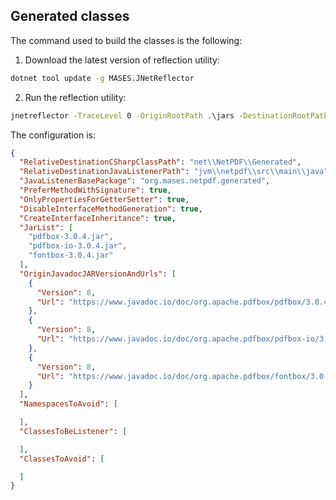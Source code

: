 ## Generated classes

The command used to build the classes is the following:

1. Download the latest version of reflection utility:

```cmd
dotnet tool update -g MASES.JNetReflector
```

2. Run the reflection utility:

```cmd
jnetreflector -TraceLevel 0 -OriginRootPath .\jars -DestinationRootPath .\src\ -ConfigurationFile .\src\configuration.json
```

The configuration is:

```json
{
  "RelativeDestinationCSharpClassPath": "net\\NetPDF\\Generated",
  "RelativeDestinationJavaListenerPath": "jvm\\netpdf\\src\\main\\java",
  "JavaListenerBasePackage": "org.mases.netpdf.generated",
  "PreferMethodWithSignature": true,
  "OnlyPropertiesForGetterSetter": true,
  "DisableInterfaceMethodGeneration": true,
  "CreateInterfaceInheritance": true,
  "JarList": [
    "pdfbox-3.0.4.jar",
    "pdfbox-io-3.0.4.jar",
    "fontbox-3.0.4.jar"
  ],
  "OriginJavadocJARVersionAndUrls": [
    {
      "Version": 8,
      "Url": "https://www.javadoc.io/doc/org.apache.pdfbox/pdfbox/3.0.4/"
    },
    {
      "Version": 8,
      "Url": "https://www.javadoc.io/doc/org.apache.pdfbox/pdfbox-io/3.0.4/"
    },
    {
      "Version": 8,
      "Url": "https://www.javadoc.io/doc/org.apache.pdfbox/fontbox/3.0.4/"
    }
  ],
  "NamespacesToAvoid": [

  ],
  "ClassesToBeListener": [

  ],
  "ClassesToAvoid": [

  ]
}
```